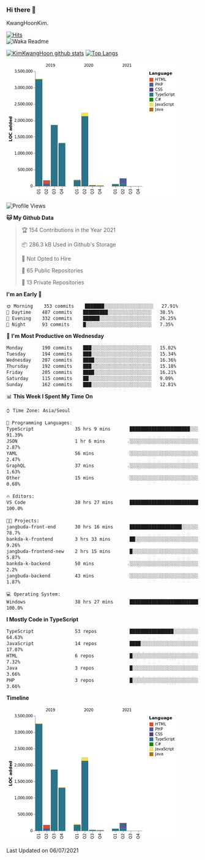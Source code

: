 ### Hi there 👋

KwangHoonKim.

[![Hits](https://hits.seeyoufarm.com/api/count/incr/badge.svg?url=https%3A%2F%2Fgithub.com%2Frhkdgns95)](https://hits.seeyoufarm.com)  
![Waka Readme](https://github.com/rhkdgns95/rhkdgns95/workflows/Waka%20Readme/badge.svg)

[![KimKwangHoon github stats](https://github-readme-stats.vercel.app/api?username=rhkdgns95&show_icons=true)](https://github.com/rhkdgns95/github-readme-stats)   [![Top Langs](https://github-readme-stats.vercel.app/api/top-langs/?username=rhkdgns95&layout=compact)](https://github.com/rhkdgns95/github-readme-stats)   


![Chart not found](https://raw.githubusercontent.com/rhkdgns95/rhkdgns95/master/charts/bar_graph.png) 



<!--START_SECTION:waka-->
![Profile Views](http://img.shields.io/badge/Profile%20Views-0-blue)

**🐱 My Github Data** 

> 🏆 154 Contributions in the Year 2021
 > 
> 📦 286.3 kB Used in Github's Storage 
 > 
> 🚫 Not Opted to Hire
 > 
> 📜 65 Public Repositories 
 > 
> 🔑 13 Private Repositories  
 > 
**I'm an Early 🐤** 

```text
🌞 Morning    353 commits    ███████░░░░░░░░░░░░░░░░░░   27.91% 
🌆 Daytime    487 commits    █████████░░░░░░░░░░░░░░░░   38.5% 
🌃 Evening    332 commits    ██████░░░░░░░░░░░░░░░░░░░   26.25% 
🌙 Night      93 commits     █░░░░░░░░░░░░░░░░░░░░░░░░   7.35%

```
📅 **I'm Most Productive on Wednesday** 

```text
Monday       190 commits    ███░░░░░░░░░░░░░░░░░░░░░░   15.02% 
Tuesday      194 commits    ███░░░░░░░░░░░░░░░░░░░░░░   15.34% 
Wednesday    207 commits    ████░░░░░░░░░░░░░░░░░░░░░   16.36% 
Thursday     192 commits    ███░░░░░░░░░░░░░░░░░░░░░░   15.18% 
Friday       205 commits    ████░░░░░░░░░░░░░░░░░░░░░   16.21% 
Saturday     115 commits    ██░░░░░░░░░░░░░░░░░░░░░░░   9.09% 
Sunday       162 commits    ███░░░░░░░░░░░░░░░░░░░░░░   12.81%

```


📊 **This Week I Spent My Time On** 

```text
⌚︎ Time Zone: Asia/Seoul

💬 Programming Languages: 
TypeScript               35 hrs 9 mins       ██████████████████████░░░   91.39% 
JSON                     1 hr 6 mins         ░░░░░░░░░░░░░░░░░░░░░░░░░   2.87% 
YAML                     56 mins             ░░░░░░░░░░░░░░░░░░░░░░░░░   2.47% 
GraphQL                  37 mins             ░░░░░░░░░░░░░░░░░░░░░░░░░   1.63% 
Other                    15 mins             ░░░░░░░░░░░░░░░░░░░░░░░░░   0.68%

🔥 Editors: 
VS Code                  38 hrs 27 mins      █████████████████████████   100.0%

🐱‍💻 Projects: 
jangbuda-front-end       30 hrs 16 mins      ███████████████████░░░░░░   78.7% 
bankda-k-frontend        3 hrs 33 mins       ██░░░░░░░░░░░░░░░░░░░░░░░   9.26% 
jangbuda-frontend-new    2 hrs 15 mins       █░░░░░░░░░░░░░░░░░░░░░░░░   5.87% 
bankda-k-backend         50 mins             ░░░░░░░░░░░░░░░░░░░░░░░░░   2.2% 
jangbuda-backend         43 mins             ░░░░░░░░░░░░░░░░░░░░░░░░░   1.87%

💻 Operating System: 
Windows                  38 hrs 27 mins      █████████████████████████   100.0%

```

**I Mostly Code in TypeScript** 

```text
TypeScript               53 repos            ████████████████░░░░░░░░░   64.63% 
JavaScript               14 repos            ████░░░░░░░░░░░░░░░░░░░░░   17.07% 
HTML                     6 repos             █░░░░░░░░░░░░░░░░░░░░░░░░   7.32% 
Java                     3 repos             █░░░░░░░░░░░░░░░░░░░░░░░░   3.66% 
PHP                      3 repos             █░░░░░░░░░░░░░░░░░░░░░░░░   3.66%

```


**Timeline**

![Chart not found](https://raw.githubusercontent.com/rhkdgns95/rhkdgns95/master/charts/bar_graph.png) 


 Last Updated on 06/07/2021
<!--END_SECTION:waka-->

